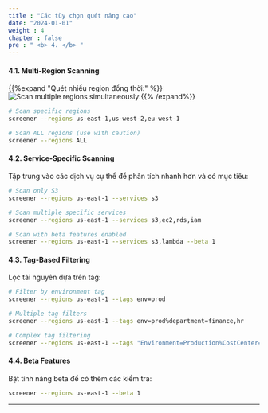 ```yaml
---
title : "Các tùy chọn quét nâng cao"
date: "2024-01-01" 
weight : 4
chapter : false
pre : " <b> 4. </b> "
---
```


#### 4.1. Multi-Region Scanning
{{%expand "Quét nhiều region đồng thời:" %}}![Scan multiple regions simultaneously:](/images/5/1.png){{% /expand%}}
```bash
# Scan specific regions
screener --regions us-east-1,us-west-2,eu-west-1

# Scan ALL regions (use with caution)
screener --regions ALL
```

#### 4.2. Service-Specific Scanning
Tập trung vào các dịch vụ cụ thể để phân tích nhanh hơn và có mục tiêu:

```bash
# Scan only S3
screener --regions us-east-1 --services s3

# Scan multiple specific services
screener --regions us-east-1 --services s3,ec2,rds,iam

# Scan with beta features enabled
screener --regions us-east-1 --services s3,lambda --beta 1
```

#### 4.3. Tag-Based Filtering
Lọc tài nguyên dựa trên tag:

```bash
# Filter by environment tag
screener --regions us-east-1 --tags env=prod

# Multiple tag filters
screener --regions us-east-1 --tags env=prod%department=finance,hr

# Complex tag filtering
screener --regions us-east-1 --tags "Environment=Production%CostCenter=IT,Marketing"
```

#### 4.4. Beta Features
Bật tính năng beta để có thêm các kiểm tra:

```bash
screener --regions us-east-1 --beta 1
```

---